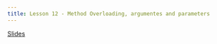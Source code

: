 ```yaml
---
title: Lesson 12 - Method Overloading, argumentes and parameters
---
```


[Slides](https://github.com/novillo-cs/apcsa_material/blob/main/lessons/12_methods_arguments_parameters.pdf)

